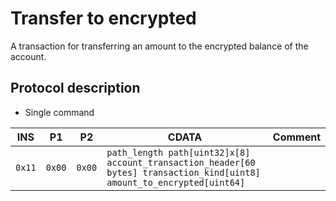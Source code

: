 # Transfer to encrypted

A transaction for transferring an amount to the encrypted balance of the account.

## Protocol description

- Single command

| INS    | P1     | P2     | CDATA                                                                                                                   | Comment |
| ------ | ------ | ------ | ----------------------------------------------------------------------------------------------------------------------- | ------- |
| `0x11` | `0x00` | `0x00` | `path_length path[uint32]x[8] account_transaction_header[60 bytes] transaction_kind[uint8] amount_to_encrypted[uint64]` |         |
